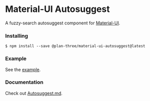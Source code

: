 # Material-UI Autosuggest

A fuzzy-search autosuggest component for [Material-UI](https://material-ui-next.com).

### Installing
`$ npm install --save @plan-three/material-ui-autosuggest@latest`

### Example
See the [example](https://plan-three.github.io/material-ui-autosuggest).

### Documentation
Check out [Autosuggest.md](docs/Autosuggest.md).
